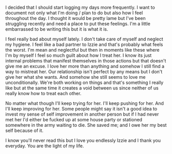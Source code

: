 I decided that I should start logging my days more frequently. I want to document not only what I'm doing / plan to do but also how I feel throughout the day. I thought it would be pretty lame but I've been struggling recently and need a place to put these feelings. I'm a little embarrassed to be writing this but it is what it is.

I feel really bad about myself lately. I don't take care of myself and neglect my hygiene. I feel like a bad partner to Izzie and that's probably what feels the worst.  I'm mean and neglectful but then in moments like these where I'm by myself I feel so much guilt about how I treat her. I know its just internal problems that manifest themselves in those actions but that doesn't give me an excuse. I love her more than anything and somehow I still find a way to mistreat her. Our relationship isn't perfect by any means but I don't give her what she wants. And somehow she still seems to love me unconditionally. We're both working on things and that's something I really like but at the same time it creates a void between us since neither of us really know how to treat each other.

No matter what though I'll keep trying for her. I'll keep pushing for her. And I'll keep improving for her. Some people might say it isn't a good idea to invest my sense of self improvement in another person but if I had never met her I'd either be fucked up at some house party or stationed somewhere in the army waiting to die. She saved me; and I owe her my best self because of it.

I know you'll never read this but I love you endlessly Izzie and I thank you everyday. You are the light of my life.